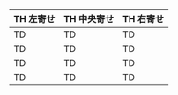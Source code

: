 | TH 左寄せ | TH 中央寄せ | TH 右寄せ |
| --- | --- | --- |
| TD | TD | TD |
| TD | TD | TD |
| TD | TD | TD |
| TD | TD | TD |

